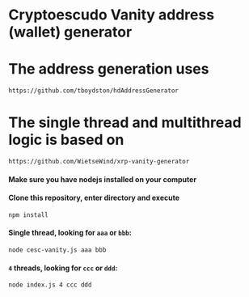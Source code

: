# Cryptoescudo Vanity address (wallet) generator
# The address generation uses 
```
https://github.com/tboydston/hdAddressGenerator
```
# The single thread and multithread logic is based on
```
https://github.com/WietseWind/xrp-vanity-generator
```
#### Make sure you have **nodejs** installed on your computer
#### Clone this repository, enter directory and execute

```
npm install
```
#### Single thread, looking for `aaa` or `bbb`:

```
node cesc-vanity.js aaa bbb
```

#### `4` threads, looking for `ccc` or `ddd`:

```
node index.js 4 ccc ddd
```

